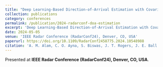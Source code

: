 ```yaml
---
title: "Deep Learning-Based Direction-of-Arrival Estimation with Covariance Reconstruction"
collection: publications
category: conferences
permalink: /publication/2024-radarconf-doa-estimation
excerpt: 'Deep Learning-Based Direction-of-Arrival Estimation with Covariance Reconstruction presented at IEEE Radar Conference (RadarConf24), Denver, CO, USA.'
date: 2024-05-05
venue: 'IEEE Radar Conference (RadarConf24), Denver, CO, USA'
paperurl: https://doi.org/10.1109/RadarConf2458775.2024.10548988
citation: 'A. M. Alam, C. O. Ayna, S. Biswas, J. T. Rogers, J. E. Ball and A. C. Gurbuz, "Deep Learning-Based Direction-of-Arrival Estimation with Covariance Reconstruction," in <i>RadarConf24</i>, Denver, CO, USA, 2024.'
---
```


Presented at **IEEE Radar Conference (RadarConf24), Denver, CO, USA**.

